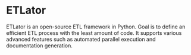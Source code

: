 # ETLator
ETLator is an open-source ETL framework in Python. Goal is to define an efficient ETL process with the least amount of code. It supports various advanced features such as automated parallel execution and documentation generation.

